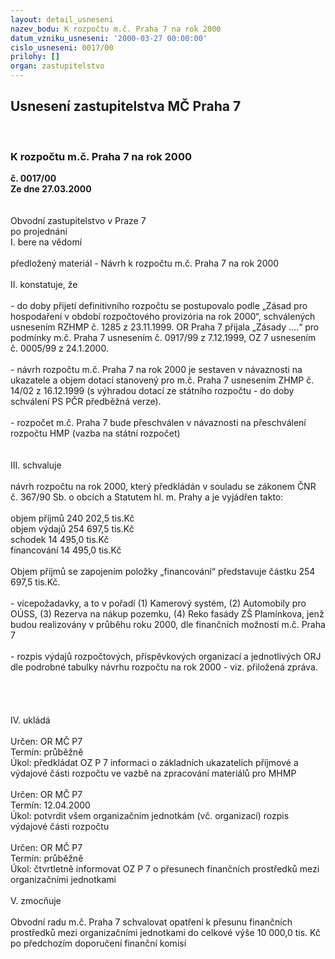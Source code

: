 ```yaml
---
layout: detail_usneseni
nazev_bodu: K rozpočtu m.č. Praha 7 na rok 2000
datum_vzniku_usneseni: '2000-03-27 00:00:00'
cislo_usneseni: 0017/00
prilohy: []
organ: zastupitelstvo
---
```

<div id="ucUsn_pList" class="usn">
	<span><h2>Usnesení zastupitelstva MČ Praha 7 </h2>
<br></span><div class="standBody">
<span><h3>K rozpočtu m.č. Praha 7 na rok 2000</h3></span><div class="center">
		<strong>č. 0017/00</strong><br>
	</div>
<div class="center">
		<strong>Ze dne 27.03.2000</strong><br><br>
	</div>     <br>Obvodní zastupitelstvo v Praze 7<br>po projednání<br>I.	bere na vědomí<br><br> předložený materiál - Návrh k rozpočtu m.č. Praha 7 na rok 2000<br><br>II.	konstatuje, že<br><br>- do doby přijetí definitivního rozpočtu se postupovalo podle „Zásad pro hospodaření v období rozpočtového provizória na rok 2000“, schválených usnesením RZHMP č. 1285 z 23.11.1999. OR Praha 7 přijala „Zásady ....“ pro podmínky m.č. Praha 7 usnesením č. 0917/99 z 7.12.1999, OZ 7 usnesením č. 0005/99 z 24.1.2000.<br><br>- návrh rozpočtu m.č. Praha 7 na rok 2000 je sestaven v návaznosti na ukazatele a objem dotací stanovený pro m.č. Praha 7 usnesením ZHMP č. 14/02 z 16.12.1999 (s výhradou dotací ze státního rozpočtu - do doby schválení PS PČR předběžná verze).<br><br>- rozpočet m.č. Praha 7 bude přeschválen v návaznosti na přeschválení rozpočtu HMP (vazba na státní rozpočet)<br><br><br>III.	schvaluje <br><br>návrh  rozpočtu  na  rok  2000, který  předkládán v  souladu se zákonem ČNR č. 367/90 Sb. o obcích a Statutem hl. m. Prahy a je vyjádřen takto:<br><br>             objem příjmů                                 240 202,5 tis.Kč<br>             objem výdajů                                 254 697,5 tis.Kč<br>             schodek                                            14 495,0 tis.Kč<br>             financování                                      14 495,0 tis.Kč<br><br>Objem příjmů se zapojením položky „financování“ představuje částku 254 697,5 tis.Kč.<br><br>- vícepožadavky, a to v pořadí (1) Kamerový systém, (2) Automobily pro OÚSS, (3) Rezerva na nákup pozemku, (4) Reko fasády ZŠ Plamínkova, jenž budou realizovány v průběhu roku 2000, dle finančních možností m.č. Praha 7<br><br>- rozpis výdajů rozpočtových, příspěvkových  organizací a jednotlivých ORJ dle podrobné tabulky návrhu rozpočtu na rok 2000 - viz. přiložená zpráva.<br><br><br><br><br>IV.	ukládá <br><br> Určen:	     	OR MČ P7<br>Termín: průběžně<br>Úkol:	předkládat OZ P 7 informaci o základních ukazatelích příjmové a výdajové části rozpočtu ve vazbě na zpracování materiálů pro MHMP<br> <br> Určen:	     	OR MČ P7<br>Termín: 12.04.2000<br>Úkol:	potvrdit všem organizačním jednotkám (vč. organizací) rozpis výdajové části rozpočtu<br> <br> Určen:	     	OR MČ P7<br>Termín: průběžně<br>Úkol:	čtvrtletně informovat OZ P 7 o přesunech finančních prostředků mezi organizačními jednotkami<br> <br>V. zmocňuje <br><br>Obvodní radu m.č. Praha 7 schvalovat opatření k přesunu finančních prostředků mezi organizačními jednotkami do celkové výše 10 000,0 tis. Kč po předchozím doporučení finanční komisí	<br>  </div>
</div>